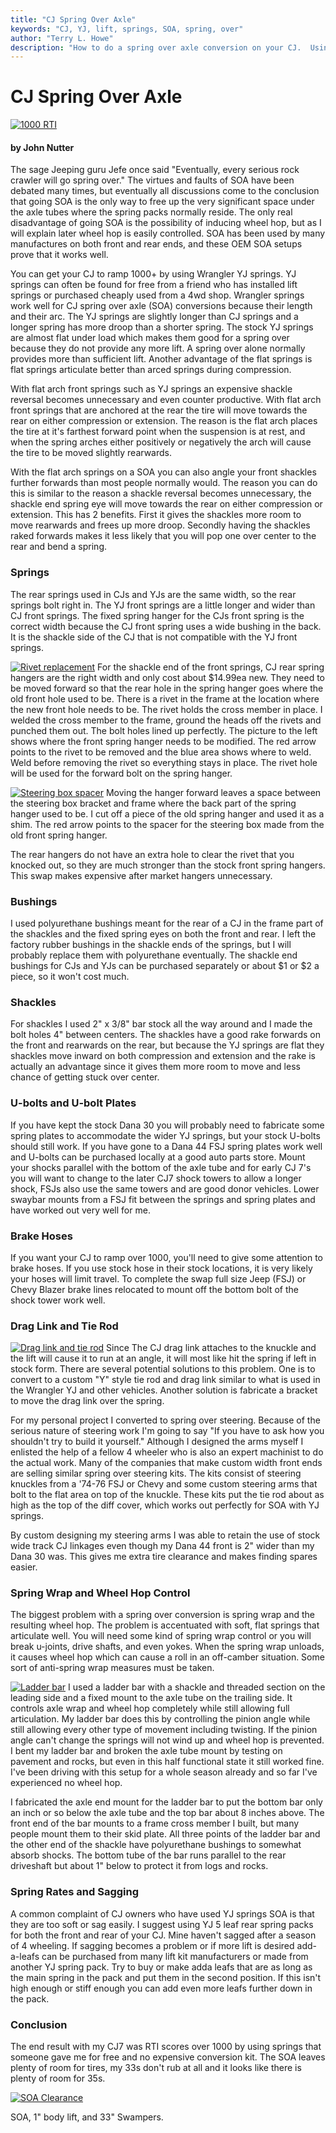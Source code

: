 ```yaml
---
title: "CJ Spring Over Axle"
keywords: "CJ, YJ, lift, springs, SOA, spring, over"
author: "Terry L. Howe"
description: "How to do a spring over axle conversion on your CJ.  Using YJ springs, your CJ will easily ramp over 1000."
---
```


# CJ Spring Over Axle

[![1000 RTI](/susp/yjsp5_.jpg)](/susp/yjsp5.jpg)

#### by John Nutter


The sage Jeeping guru Jefe once said "Eventually, every serious rock
crawler will go spring over." The virtues and faults of SOA have been
debated many times, but eventually all discussions come to the
conclusion that going SOA is the only way to free up the very
significant space under the axle tubes where the spring packs normally
reside. The only real disadvantage of going SOA is the possibility of
inducing wheel hop, but as I will explain later wheel hop is easily
controlled. SOA has been used by many manufactures on both front and
rear ends, and these OEM SOA setups prove that it works well.

You can get your CJ to ramp 1000+ by using Wrangler YJ springs.
YJ springs can often be found for free from a friend who has installed
lift springs or purchased cheaply used from a 4wd shop.
Wrangler springs work well for CJ spring over axle (SOA) conversions
because their length and their arc.  The YJ springs are slightly longer
than CJ springs and a longer spring has more droop than a shorter
spring.  The stock YJ springs are almost flat under load which
makes them good for a spring over because they do not provide
any more lift.  A spring over alone normally provides more than
sufficient lift.  Another advantage of the flat springs is flat
springs articulate better than arced springs during compression.

With flat arch front springs such as YJ springs an expensive shackle
reversal becomes unnecessary and even counter productive. With flat arch
front springs that are anchored at the rear the tire will move towards
the rear on either compression or extension. The reason is the flat arch
places the tire at it's farthest forward point when the suspension is at
rest, and when the spring arches either positively or negatively the
arch will cause the tire to be moved slightly rearwards.

With the flat arch springs on a SOA you can also angle your front
shackles further forwards than most people normally would. The reason
you can do this is similar to the reason a shackle reversal becomes
unnecessary, the shackle end spring eye will move towards the rear on
either compression or extension. This has 2 benefits. First it gives the
shackles more room to move rearwards and frees up more droop. Secondly
having the shackles raked forwards makes it less likely that you will
pop one over center to the rear and bend a spring.

### Springs

The rear springs used in CJs and YJs are the same width, so the rear
springs bolt right in.  The YJ front springs are a little longer and
wider than CJ front springs.  The fixed spring hanger for the CJs
front spring is the correct width because the CJ front spring uses
a wide bushing in the back.  It is the shackle side of the CJ that
is not compatible with the YJ front springs.

[![Rivet replacement](/susp/yjsp1_.jpg)](/susp/yjsp1.jpg)
For the shackle end of the front springs, CJ rear spring hangers are
the right width and only cost about $14.99ea new.  They need to be
moved forward so that the rear hole in the spring hanger goes where
the old front hole used to be.  There is a rivet in the frame at the
location where the new front hole needs to be. The rivet holds the
cross member in place.  I welded the cross member to the frame, ground
the heads off the rivets and punched them out. The bolt holes lined up
perfectly.
The picture to the left shows where the front spring hanger needs to
be modified.  The red arrow points to the rivet to be removed and the
blue area shows where to weld.  Weld before removing the rivet so
everything stays in place.  The rivet hole will be used for the
forward bolt on the spring hanger.

[![Steering box spacer](/susp/yjsp2_.jpg)](/susp/yjsp2.jpg)
Moving the hanger forward leaves a space between the steering box
bracket and frame where the back part of the spring hanger used to be.
I cut off a piece of the old spring hanger and used it as a shim.
The red arrow points to the spacer for the steering box made from
the old front spring hanger.

The rear hangers do not have an extra hole to clear the rivet
that you knocked out, so they are much stronger than the stock front
spring hangers.  This swap makes expensive after market hangers
unnecessary.

### Bushings

I used polyurethane bushings meant for the rear of a CJ in the frame
part of the shackles and the fixed spring eyes on both the front and
rear. I left the factory rubber bushings in the shackle ends of the
springs, but I will probably replace them with polyurethane eventually.
The shackle end bushings for CJs and YJs can be purchased separately
or about $1 or $2 a piece, so it won't cost much.

### Shackles

For shackles I used 2" x 3/8" bar stock all the way around and I made
the bolt holes 4" between centers. The shackles have a good rake
forwards on the front and rearwards on the rear, but because the YJ
springs are flat they shackles move inward on both compression and
extension and the rake is actually an advantage since it gives them more
room to move and less chance of getting stuck over center.

### U-bolts and U-bolt Plates

If you have kept the stock Dana 30 you will probably need to
fabricate some spring plates to
accommodate the wider YJ springs, but your stock U-bolts should still
work. If you have gone to a Dana 44 FSJ spring plates work well and
U-bolts can be purchased locally at a good auto parts store. Mount your
shocks parallel with the bottom of the axle tube and for  early CJ 7's
you will want to change to the later CJ7 shock towers to allow a longer
shock, FSJs also use the same towers and are good donor vehicles. Lower
swaybar mounts from a FSJ fit between the springs and spring plates and
have worked out very well for me.

### Brake Hoses

If you want your CJ to ramp over 1000, you'll need to give some
attention to brake hoses.  If you use stock hose in their stock
locations, it is very likely your hoses will limit travel.
To complete the swap full size Jeep (FSJ) or Chevy Blazer brake
lines relocated to mount off the bottom bolt of the shock tower
work well.

### Drag Link and Tie Rod

[![Drag link and tie rod](/susp/yjsp4_.jpg)](/susp/yjsp4.jpg)
Since The CJ drag link attaches to the knuckle and the lift will
cause it to run at an angle, it will most like hit the spring if left
in stock form.  There are several potential solutions to this problem.
One is to convert to a custom "Y" style tie rod and drag link
similar to what is used in the Wrangler YJ and other vehicles.
Another solution is fabricate a bracket to move the drag link
over the spring.

For my personal project I converted to spring over steering. Because of
the serious nature of steering work I'm going to say "If you have to ask
how you shouldn't try to build it yourself." Although I designed the
arms myself I enlisted the help of a fellow 4 wheeler who is also an
expert machinist to do the actual work. Many of the companies that make
custom width front ends are selling similar spring over steering kits.
The kits consist of steering knuckles from a '74-76 FSJ or Chevy and
some custom steering arms that bolt to the flat area on top of the
knuckle. These kits put the tie rod about as high as the top of the diff
cover, which works out perfectly for SOA with YJ springs.

By custom designing my steering arms I was able to retain the use of
stock wide track CJ linkages even though my Dana 44 front is 2" wider
than my Dana 30 was. This gives me extra tire clearance and makes
finding spares easier.

### Spring Wrap and Wheel Hop Control

The biggest problem with a spring over conversion is spring wrap
and the resulting wheel hop.  The problem is accentuated with soft,
flat springs that articulate well.  You will need some kind of spring
wrap control or you will break u-joints, drive shafts, and even yokes.
When the spring wrap unloads, it causes wheel hop which can cause
a roll in an off-camber situation.  Some sort of anti-spring wrap
measures must be taken.

[![Ladder bar](/susp/yjsp6_.jpg)](/susp/yjsp6.jpg)
I used a ladder bar with a shackle and threaded section on the leading
side and a fixed mount to the axle tube on the trailing side.
It controls axle wrap and wheel hop completely while
still allowing full articulation. My ladder bar does this by controlling
the pinion angle while still allowing every other type of movement
including twisting. If the pinion angle can't change the springs will
not wind up and wheel hop is prevented. I bent my ladder bar and
broken the axle tube mount by testing on pavement and rocks, but
even in this half functional state it still worked fine. I've been
driving with this setup for a whole season already and so far I've
experienced no wheel hop.

I fabricated the axle end mount for the ladder bar to put the bottom bar
only an inch or so below the axle tube and the top bar about 8 inches
above. The front end of the bar mounts to a frame cross member I built,
but many people mount them to their skid plate. All three points of the
ladder bar and the other end of the shackle have polyurethane bushings
to somewhat absorb shocks. The bottom tube of the bar runs parallel to
the rear driveshaft but about 1" below to protect it from logs and
rocks.

### Spring Rates and Sagging

A common complaint of CJ owners who have used YJ springs SOA is that
they are too soft or sag easily. I suggest using YJ 5 leaf rear spring
packs for both the front and rear of your CJ. Mine haven't sagged after
a season of 4 wheeling. If sagging becomes a problem or if more lift is
desired add-a-leafs can be purchased from many lift kit manufacturers or
made from another YJ spring pack. Try to buy or make adda leafs that are
as long as the main spring in the pack and put them in the second
position. If this isn't high enough or stiff enough you can add even
more leafs further down in the pack.

### Conclusion

The end result with my CJ7 was RTI scores over 1000 by using springs
that someone gave me for free and no expensive conversion kit.  The
SOA leaves plenty of room for tires, my 33s don't rub at all and
it looks like there is plenty of room for 35s.

[![SOA Clearance](/susp/yjsp3_.jpg)](/susp/yjsp3.jpg)

SOA, 1" body lift, and 33" Swampers.